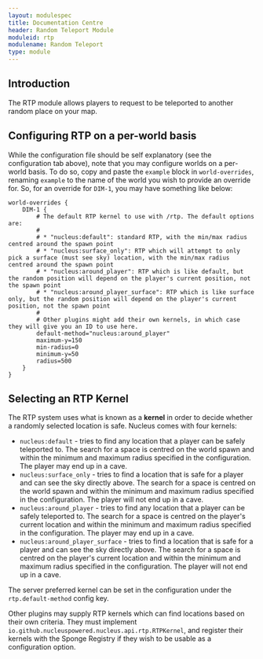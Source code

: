 ```yaml
---
layout: modulespec
title: Documentation Centre
header: Random Teleport Module
moduleid: rtp
modulename: Random Teleport
type: module
---
```


## Introduction

The RTP module allows players to request to be teleported to another random place on your map.

## Configuring RTP on a per-world basis

While the configuration file should be self explanatory (see the configuration tab above), note that you may
configure worlds on a per-world basis. To do so, copy and paste the `example` block in `world-overrides`,
renaming `example` to the name of the world you wish to provide an override for. So, for an override for `DIM-1`,
you may have something like below:

```
world-overrides {
    DIM-1 {
        # The default RTP kernel to use with /rtp. The default options are:
        # 
        # * "nucleus:default": standard RTP, with the min/max radius centred around the spawn point
        # * "nucleus:surface_only": RTP which will attempt to only pick a surface (must see sky) location, with the min/max radius centred around the spawn point
        # * "nucleus:around_player": RTP which is like default, but the random position will depend on the player's current position, not the spawn point
        # * "nucleus:around_player_surface": RTP which is like surface only, but the random position will depend on the player's current position, not the spawn point
        # 
        # Other plugins might add their own kernels, in which case they will give you an ID to use here.
        default-method="nucleus:around_player"
        maximum-y=150
        min-radius=0
        minimum-y=50
        radius=500
    }
}
```

## Selecting an RTP Kernel

The RTP system uses what is known as a **kernel** in order to decide whether a randomly selected location
is safe. Nucleus comes with four kernels:

* `nucleus:default` - tries to find any location that a player can be safely teleported to. 
The search for a space is centred on the world spawn and within the minimum and maximum radius 
specified in the configuration. The player may end up in a cave.
* `nucleus:surface_only` - tries to find a location that is safe for a player and can see the sky directly above.
The search for a space is centred on the world spawn and within the minimum and maximum radius 
specified in the configuration. The player will not end up in a cave.
* `nucleus:around_player` - tries to find any location that a player can be safely teleported to.
The search for a space is centred on the player's current location and within the minimum and 
maximum radius specified in the configuration. The player may end up in a cave.
* `nucleus:around_player_surface` -  tries to find a location that is safe for a player and can see the sky directly above. 
The search for a space is centred on the player's current location and within the minimum and 
maximum radius specified in the configuration. The player will not end up in a cave.

The server preferred kernel can be set in the configuration under the `rtp.default-method` config key.

Other plugins may supply RTP kernels which can find locations based on their own criteria. They must
implement `io.github.nucleuspowered.nucleus.api.rtp.RTPKernel`, and register their kernels with the Sponge
Registry if they wish to be usable as a configuration option.